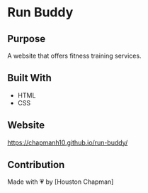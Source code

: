 # Run Buddy

## Purpose
A website that offers fitness training services.

## Built With
* HTML
* CSS

## Website
https://chapmanh10.github.io/run-buddy/

## Contribution
Made with 💗 by [Houston Chapman]
